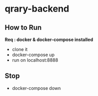 # qrary-backend

## How to Run
**Req : docker & docker-compose installed**
- clone it
- docker-compose up
- run on localhost:8888

## Stop
- docker-compose down
